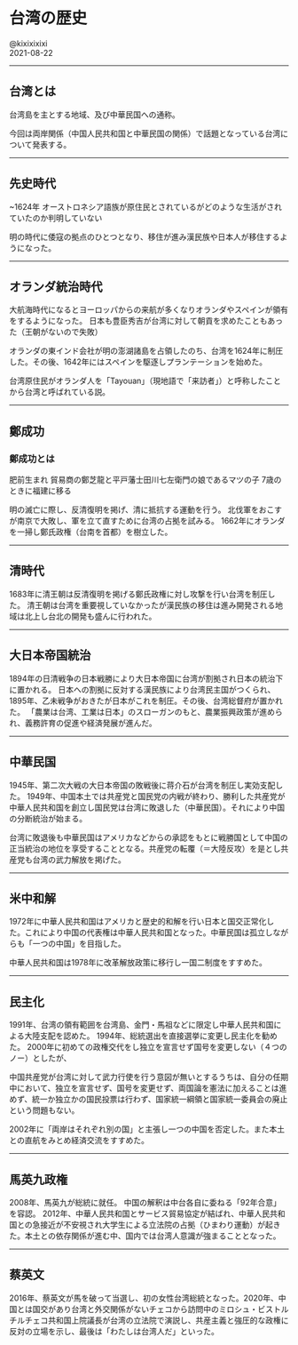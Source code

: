 # 台湾の歴史

@kixixixixi  
2021-08-22

---

## 台湾とは

台湾島を主とする地域、及び中華民国への通称。

今回は両岸関係（中国人民共和国と中華民国の関係）で話題となっている台湾について発表する。

---

## 先史時代

~1624年
オーストロネシア語族が原住民とされているがどのような生活がされていたのか判明していない

明の時代に倭寇の拠点のひとつとなり、移住が進み漢民族や日本人が移住するようになった。

---

## オランダ統治時代

大航海時代になるとヨーロッパからの来航が多くなりオランダやスペインが領有をするようになった。
日本も豊臣秀吉が台湾に対して朝貢を求めたこともあった（王朝がないので失敗）

オランダの東インド会社が明の澎湖諸島を占領したのち、台湾を1624年に制圧した。その後、1642年にはスペインを駆逐しプランテーションを始めた。

台湾原住民がオランダ人を「Tayouan」（現地語で「来訪者」）と呼称したことから台湾と呼ばれている説。

---

## 鄭成功

### 鄭成功とは

肥前生まれ
貿易商の鄭芝龍と平戸藩士田川七左衛門の娘であるマツの子
7歳のときに福建に移る

明の滅亡に際し、反清復明を掲げ、清に抵抗する運動を行う。
北伐軍をおこすが南京で大敗し、軍を立て直すために台湾の占拠を試みる。
1662年にオランダを一掃し鄭氏政権（台南を首都）を樹立した。

---

## 清時代

1683年に清王朝は反清復明を掲げる鄭氏政権に対し攻撃を行い台湾を制圧した。
清王朝は台湾を重要視していなかったが漢民族の移住は進み開発される地域は北上し台北の開発も盛んに行われた。

---

## 大日本帝国統治

1894年の日清戦争の日本戦勝により大日本帝国に台湾が割拠され日本の統治下に置かれる。
日本への割拠に反対する漢民族により台湾民主国がつくられ、1895年、乙未戦争がおきたが日本がこれを制圧。その後、台湾総督府が置かれた。
「農業は台湾、工業は日本」のスローガンのもと、農業振興政策が進められ、義務許育の促進や経済発展が進んだ。

---

## 中華民国

1945年、第二次大戦の大日本帝国の敗戦後に蒋介石が台湾を制圧し実効支配した。
1949年、中国本土では共産党と国民党の内戦が終わり、勝利した共産党が中華人民共和国を創立し国民党は台湾に敗退した（中華民国）。それにより中国の分断統治が始まる。

台湾に敗退後も中華民国はアメリカなどからの承認をもとに戦勝国として中国の正当統治の地位を享受することとなる。共産党の転覆（＝大陸反攻）を是とし共産党も台湾の武力解放を掲げた。

---

## 米中和解

1972年に中華人民共和国はアメリカと歴史的和解を行い日本と国交正常化した。これにより中国の代表権は中華人民共和国となった。中華民国は孤立しながらも「一つの中国」を目指した。

中華人民共和国は1978年に改革解放政策に移行し一国二制度をすすめた。

---

## 民主化

1991年、台湾の領有範囲を台湾島、金門・馬祖などに限定し中華人民共和国による大陸支配を認めた。
1994年、総統選出を直接選挙に変更し民主化を勧めた。
2000年に初めての政権交代をし独立を宣言せず国号を変更しない（４つのノー）としたが、

中国共産党が台湾に対して武力行使を行う意図が無いとするうちは、自分の任期中において、独立を宣言せず、国号を変更せず、両国論を憲法に加えることは進めず、統一か独立かの国民投票は行わず、国家統一綱領と国家統一委員会の廃止という問題もない。

2002年に「両岸はそれぞれ別の国」と主張し一つの中国を否定した。また本土との直航をみとめ経済交流をすすめた。

---

## 馬英九政権

2008年、馬英九が総統に就任。
中国の解釈は中台各自に委ねる「92年合意」を容認。
2012年、中華人民共和国とサービス貿易協定が結ばれ、中華人民共和国との急接近が不安視され大学生による立法院の占拠（ひまわり運動）が起きた。本土との依存関係が進む中、国内では台湾人意識が強まることとなった。

---

## 蔡英文

2016年、蔡英文が馬を破って当選し、初の女性台湾総統となった。2020年、中国とは国交があり台湾と外交関係がないチェコから訪問中のミロシュ・ビストルチルチェコ共和国上院議長が台湾の立法院で演説し、共産主義と強圧的な政権に反対の立場を示し、最後は「わたしは台湾人だ」といった。
